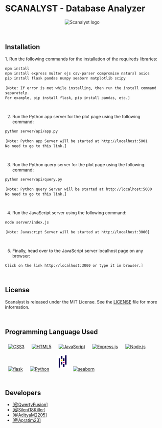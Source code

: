 <h1>SCANALYST - Database Analyzer</h1>
<p align="center">
  <img src="https://github.com/QwertyFusion/Database-Analyzer/images/logo.png" alt="Scanalyst logo"/>
</p>
<br/>
<h2>Installation</h2>
1. Run the following commands for the installation of the requireds libraries:

```
npm install
npm install express multer ejs csv-parser compromise natural axios
pip install flask pandas numpy seaborn matplotlib scipy

[Note: If error is met while installing, then run the install command separately. 
For example, pip install flask, pip install pandas, etc.]
```
<br/>

2. Run the Python app server for the plot page using the following command:
```
python server/api/app.py

[Note: Python app Server will be started at http://localhost:5001
No need to go to this link.]
```
<br/>  

3. Run the Python query server for the plot page using the following command:
```
python server/api/query.py

[Note: Python query Server will be started at http://localhost:5000
No need to go to this link.]
```
<br/>

4. Run the JavaScript server using the following command:
```
node server/index.js

[Note: Javascript Server will be started at http://localhost:3000]
```
<br/>

5. Finally, head over to the JavaScript server localhost page on any browser:
```
Click on the link http://localhost:3000 or type it in browser.]
```
<br/>
<h2>License</h2>
<p>Scanalyst is released under the MIT License. See the <a href="https://github.com/QwertyFusion/Database-Analyzer/blob/main/LICENSE">LICENSE</a> file for more information.</p>
<br/>
<h2>Programming Language Used</h2>
  <div align="left">  
    <a href="https://www.w3schools.com/css/" target="_blank"><img style="margin: 10px" src="https://profilinator.rishav.dev/skills-assets/css3-original-wordmark.svg" alt="CSS3" height="50" /></a>  
    <a href="https://en.wikipedia.org/wiki/HTML5" target="_blank"><img style="margin: 10px" src="https://profilinator.rishav.dev/skills-assets/html5-original-wordmark.svg" alt="HTML5" height="50" /></a>  
    <a href="https://www.javascript.com/" target="_blank"><img style="margin: 10px" src="https://profilinator.rishav.dev/skills-assets/javascript-original.svg" alt="JavaScript" height="50" /></a> 
    <a href="https://expressjs.com/" target="_blank"><img style="margin: 10px" src="https://profilinator.rishav.dev/skills-assets/express-original-wordmark.svg" alt="Express.js" height="50" /></a>  
    <a href="https://nodejs.org/" target="_blank"><img style="margin: 10px" src="https://profilinator.rishav.dev/skills-assets/nodejs-original-wordmark.svg" alt="Node.js" height="50" /></a> 
    <a href="https://flask.palletsprojects.com/" target="_blank" rel="noreferrer"><img style="margin: 10px" src="https://www.vectorlogo.zone/logos/pocoo_flask/pocoo_flask-icon.svg" alt="flask" width="40" height="40"/></a>
    <a href="https://www.python.org/" target="_blank"><img style="margin: 10px" src="https://profilinator.rishav.dev/skills-assets/python-original.svg" alt="Python" height="50" /></a> 
    <a href="https://pandas.pydata.org/" target="_blank" rel="noreferrer"><img style="margin: 10px" src="https://raw.githubusercontent.com/devicons/devicon/2ae2a900d2f041da66e950e4d48052658d850630/icons/pandas/pandas-original.svg" alt="pandas" width="40" height="40"/></a> 
    <a href="https://seaborn.pydata.org/" target="_blank" rel="noreferrer"><img src="https://seaborn.pydata.org/_images/logo-mark-lightbg.svg" alt="seaborn" width="40" height="40"/> </a>
</div>
<br/>
<h2>Developers</h2>
<ul>
    <li><a href="https://github.com/QwertyFusion">[@QwertyFusion]</a></li>
    <li><a href="https://github.com/Silent18Killer">[@Silent18Killer]</a></li>
    <li><a href="https://github.com/AdityaM2205">[@AdityaM2205]</a></li>
    <li><a href="https://github.com/Apratim23">[@Apratim23]</a></li>
</ul>
